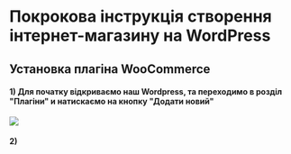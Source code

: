 # Покрокова інструкція створення інтернет-магазину на WordPress

## Установка плагіна WooCommerce

#### 1) Для початку відкриваємо наш Wordpress, та переходимо в розділ "Плагіни" и натискаємо на кнопку "Додати новий"
![](https://github.com/)

#### 2) 
